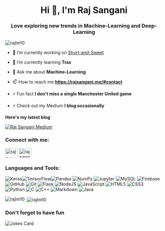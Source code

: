 <h1 align="center">Hi 👋, I'm Raj Sangani</h1>
<h3 align="center">Love exploring new trends in Machine-Learning and Deep-Learning</h3>



<p align="left"> <img src="https://komarev.com/ghpvc/?username=rajlm10&label=Profile%20views&color=0e75b6&style=flat" alt="rajlm10" /> </p>

- 🔭 I’m currently working on [Short-and-Sweet](https://github.com/rajlm10/Short-and-Sweet)

- 🌱 I’m currently learning **Trax**

- 💬 Ask me about **Machine-Learning**

- 📫 How to reach me **https://rajsangani.me/#contact**

- ⚡ Fun fact **I don't miss a single Manchester United game**

- ⚡ Check out my Medium **I blog occasionally**

**Here's my latest blog**

[![Raj Sangani Medium](https://github-readme-medium.vercel.app/?username=rajbsangani)](https://rajbsangani.medium.com/)



<h3 align="left">Connect with me:</h3>
<p align="left">
<a href="https://www.linkedin.com/in/raj-sangani-85305a196/ " target="blank"><img align="center" src="https://cdn.jsdelivr.net/npm/simple-icons@3.0.1/icons/linkedin.svg" alt="raj-sangani" height="30" width="40" /></a>
<a href="https://instagram.com/rajsang10" target="blank"><img align="center" src="https://cdn.jsdelivr.net/npm/simple-icons@3.0.1/icons/instagram.svg" alt="rajsang10" height="30" width="40" /></a>
</p>

<h3 align="left">Languages and Tools:</h3>
<p align="left"> <img alt="Keras" src="https://img.shields.io/badge/Keras-%23D00000.svg?&style=for-the-badge&logo=Keras&logoColor=white"/><img alt="TensorFlow" src="https://img.shields.io/badge/TensorFlow-%23FF6F00.svg?&style=for-the-badge&logo=TensorFlow&logoColor=white" /><img alt="Pandas" src="https://img.shields.io/badge/pandas-%23150458.svg?&style=for-the-badge&logo=pandas&logoColor=white" />	<img alt="NumPy" src="https://img.shields.io/badge/numpy-%23013243.svg?&style=for-the-badge&logo=numpy&logoColor=white" />
<img alt="Jupyter" src="https://img.shields.io/badge/Jupyter-%23F37626.svg?&style=for-the-badge&logo=Jupyter&logoColor=white" />
<img alt="MySQL" src="https://img.shields.io/badge/mysql-%2300f.svg?&style=for-the-badge&logo=mysql&logoColor=white"/>
 <img alt="Firebase" src="https://img.shields.io/badge/firebase-%23039BE5.svg?&style=for-the-badge&logo=firebase"/>
  <img alt="GitHub" src="https://img.shields.io/badge/github-%23121011.svg?&style=for-the-badge&logo=github&logoColor=white"/>
  <img alt="Git" src="https://img.shields.io/badge/git-%23F05033.svg?&style=for-the-badge&logo=git&logoColor=white"/>
  <img alt="Flask" src="https://img.shields.io/badge/flask-%23000.svg?&style=for-the-badge&logo=flask&logoColor=white"/>
  <img alt="NodeJS" src="https://img.shields.io/badge/node.js-%2343853D.svg?&style=for-the-badge&logo=node.js&logoColor=white"/>
  <img alt="JavaScript" src="https://img.shields.io/badge/javascript-%23323330.svg?&style=for-the-badge&logo=javascript&logoColor=%23F7DF1E"/>
  <img alt="HTML5" src="https://img.shields.io/badge/html5-%23E34F26.svg?&style=for-the-badge&logo=html5&logoColor=white"/>
<img alt="CSS3" src="https://img.shields.io/badge/css3-%231572B6.svg?&style=for-the-badge&logo=css3&logoColor=white"/>
<img alt="Python" src="https://img.shields.io/badge/python-%2314354C.svg?&style=for-the-badge&logo=python&logoColor=white"/>
<img alt="C" src="https://img.shields.io/badge/c-%2300599C.svg?&style=for-the-badge&logo=c&logoColor=white"/>
<img alt="C++" src="https://img.shields.io/badge/c++-%2300599C.svg?&style=for-the-badge&logo=c%2B%2B&ogoColor=white"/>
 <img alt="Markdown" src="https://img.shields.io/badge/markdown-%23000000.svg?&style=for-the-badge&logo=markdown&logoColor=white"/>
 <img alt="Java" src="https://img.shields.io/badge/java-%23ED8B00.svg?&style=for-the-badge&logo=java&logoColor=white"/>
</p>

<p><img align="left" src="https://github-readme-stats.vercel.app/api/top-langs?username=rajlm10&show_icons=true&locale=en&layout=compact" alt="rajlm10" /></p>

<p>&nbsp;<img align="center" src="https://github-readme-stats.vercel.app/api?username=rajlm10&show_icons=true&locale=en" alt="rajlm10" /></p>

<h3 align="left">Don't forget to have fun </h3>
<img src="https://readme-jokes.vercel.app/api" alt="Jokes Card" />



